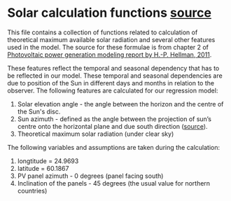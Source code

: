 # Solar calculation functions [source](https://github.com/screwdriver66/solar_prod_suvilahti/blob/master/packages/solar_prod_suvilahti_ml_model/regression_model/processing/solar_calculation_functions.py)

This file contains a collection of functions related to calculation of theoretical maximum available solar radiation and several other features used in the model. The source for these formulae
is from chapter 2 of [Photovoltaic power generation modeling report by H.-P. Hellman, 2011](http://sgemfinalreport.fi/files/WP611_photovoltaics%20HP%20Hellman.pdf).

These features reflect the temporal and seasonal dependency that has to be reflected in our model. These temporal and seasonal dependencies are due to position of the Sun in different days and months in relation to the observer. The following features are calculated for our regression model:

1. Solar elevation angle - the angle between the horizon and the centre of the Sun's disc.
2. Sun azimuth - defined as the angle between the projection of sun’s centre onto the horizontal plane and due south direction
  ([source](https://www.sciencedirect.com/topics/engineering/solar-azimuth-angle)).
3. Theoretical maximum solar radiation (under clear sky)

The following variables and assumptions are taken during the calculation:

1. longtitude = 24.9693
2. latitude = 60.1867
3. PV panel azimuth - 0 degrees (panel facing south)
4. Inclination of the panels - 45 degrees (the usual value for northern countries)
